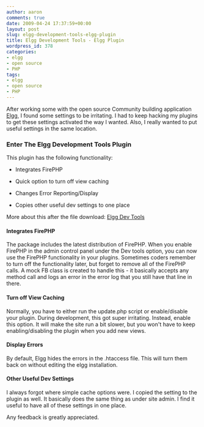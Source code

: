 ```yaml
---
author: aaron
comments: true
date: 2009-04-24 17:37:59+00:00
layout: post
slug: elgg-development-tools-elgg-plugin
title: Elgg Development Tools - Elgg Plugin
wordpress_id: 378
categories:
- elgg
- open source
- PHP
tags:
- elgg
- open source
- PHP
---
```


After working some with the open source Community building application [Elgg](http://elgg.org), I found some settings to be irritating.  I had to keep hacking my plugins to get these settings activated the way I wanted.  Also, I really wanted to put useful settings in the same location.



### Enter The Elgg Development Tools Plugin


This plugin has the following functionality:




  * Integrates FirePHP


  * Quick option to turn off view caching


  * Changes Error Reporting/Display


  * Copies other useful dev settings to one place



More about this after the file download:
[Elgg Dev Tools](http://aaronsaray.com/blog/wp-content/uploads/2009/04/oht_elggdevtools151.zip)



#### Integrates FirePHP


The package includes the latest distribution of FirePHP.  When you enable FirePHP in the admin control panel under the Dev tools option, you can now use the FirePHP functionality in your plugins.  Sometimes coders remember to turn off the functionality later, but forget to remove all of the FirePHP calls.  A mock FB class is created to handle this - it basically accepts any method call and logs an error in the error log that you still have that line in there.



#### Turn off View Caching


Normally, you have to either run the update.php script or enable/disable your plugin.  During development, this got super irritating.  Instead, enable this option.  It will make the site run a bit slower, but you won't have to keep enabling/disabling the plugin when you add new views.



#### Display Errors


By default, Elgg hides the errors in the .htaccess file.  This will turn them back on without editing the elgg installation.



#### Other Useful Dev Settings


I always forgot where simple cache options were.  I copied the setting to the plugin as well.  It basically does the same thing as under site admin.  I find it useful to have all of these settings in one place.

Any feedback is greatly appreciated.
